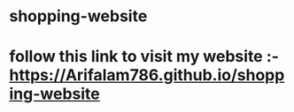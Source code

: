 # shopping-website
# follow this link to visit my website :- https://Arifalam786.github.io/shopping-website
